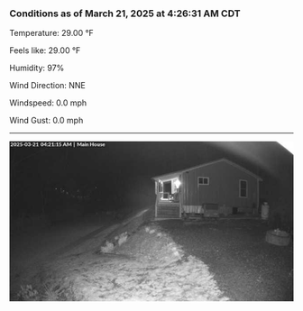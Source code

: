 ### Conditions as of March 21, 2025 at 4:26:31 AM CDT 

Temperature: 29.00 &deg;F

Feels like: 29.00 &deg;F

Humidity: 97%

Wind Direction: NNE

Windspeed: 0.0 mph

Wind Gust: 0.0 mph

---

<img src="./images/latest.jpeg"/>

